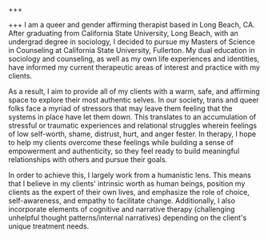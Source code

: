 +++

+++
I am a queer and gender affirming therapist based in Long Beach, CA. After graduating from California State University, Long Beach, with an undergrad degree in sociology, I decided to pursue my Masters of Science in Counseling at California State University, Fullerton. My dual education in sociology and counseling, as well as my own life experiences and identities, have informed my current therapeutic areas of interest and practice with my clients.

As a result, I aim to provide all of my clients with a warm, safe, and affirming space to explore their most authentic selves. In our society, trans and queer folks face a myriad of stressors that may leave them feeling that the systems in place have let them down. This translates to an accumulation of stressful or traumatic experiences and relational struggles wherein feelings of low self-worth, shame, distrust, hurt, and anger fester. In therapy, I hope to help my clients overcome these feelings while building a sense of empowerment and authenticity, so they feel ready to build meaningful relationships with others and pursue their goals.

In order to achieve this, I largely work from a humanistic lens. This means that I believe in my clients' intrinsic worth as human beings, position my clients as the expert of their own lives, and emphasize the role of choice, self-awareness, and empathy to facilitate change. Additionally, I also incorporate elements of cognitive and narrative therapy (challenging unhelpful thought patterns/internal narratives) depending on the client's unique treatment needs.